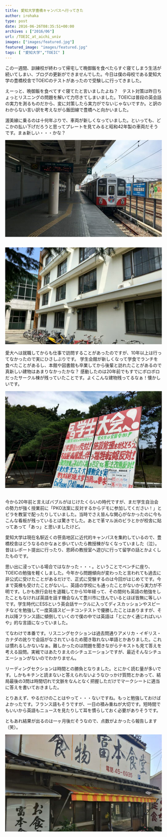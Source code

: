 ```yaml
---
title: 愛知大学豊橋キャンパスへ行ってきた
author: irohaka
type: post
date: 2016-06-26T08:35:51+00:00
archives : ["2016/06"]
url: /TOEIC_at_aichi_univ
images: ["images/featured.jpg"]
featured_image: "images/featured.jpg"
tags: [ "愛知大学","TOEIC" ]
---
```


  
この一週間、訓練校が終わって帰宅して晩御飯を食べたらすぐ寝てしまう生活が続いてしまい、ブログの更新ができませんでした。今日は僕の母校である愛知大学の豊橋校舎でTOEICのテストがあったので受験しに行ってきました。
  
えーっと、晩御飯を食べてすぐ寝てたと言いましたよね？　テスト対策は昨日ちょっとリスニングの問題を解いて力尽きてしまいました。TOEICは普段の英会話の実力を測るものだから、変に対策したら実力がでないじゃないですか。と訳のわからない言い訳を考えながら飯田線で豊橋へと向かいました。
  
渥美線に乗るのは十何年ぶりで、車両が新しくなっていました。といっても、どこかの払い下げだろうと思ってプレートを見てみると昭和42年製の車両だそうです。まぁ新しい・・・かな？
<br>

![新豊橋駅で渥美線に乗ります。](images/20160626aidai01.jpg)  
<br>

![かつて不夜城だった懐かしの第一サークル棟。](images/20160626aidai02.jpg)  


愛大へは就職してからも仕事で訪問することがあったのですが、10年以上は行ってなかったので実にひさしぶりです。
学生会館が新しくなって学食でランチを食べたことがあるし、本館や図書館も卒業してから後輩と訪れたことがあるので真新しい建物はあまりなかったかな？
感動したのは20年前でもすでにボロボロだったサークル棟が残っていたことです。よくこんな建物残ってるなぁ！懐かしいです。

![まだ学生運動やっているみたい。](images/20160626aidai03.jpg)  
<br>

今から20年前と言えばバブルがはじけたくらいの時代ですが、まだ学生自治会の勢力が強く授業前に「PKO法案に反対するからデモに参加してください！」とビラを教室で配ったりしていました。当時でさえ皆んな関心がなかったのに今もこんな看板が残っているとは驚きでした。あとで革マル派のビラとかが校舎に貼ってあって「あっ」と思いましたけど。

愛知大学は現在名駅近くの笹島地区に近代的キャンパスを集約しているので、豊橋校舎はどうなるのかなぁと歩いていたら教授棟がなくなっていました（泣）。昔はレポート提出に行ったり、恩師の教授室へ遊びに行って留学の話とかよくしたものです。

思い出に浸っている場合ではなかった・・・。ということでベンチに座り、TOEICの勉強を軽くしました。今年から問題傾向が変わったと言われても過去に非公式に受けたことがあるだけで、正式に受験するのは今回がはじめてです。今まで英検も受けたことがないし、英語の学校にも通ったことがないから実力が不明です。しかも旅行会社を退職してから10年経って、その間何も英語の勉強をしたこともなければ英語を話す機会なんて豊川市に住んでいるとほぼ皆無に等しいです。学生時代にESSという英会話サークルに入ってディスカッションやスピーチなどを勉強して一度英語スピーチコンテストで優勝したことはありますが、それ以降フランス語に傾倒していくので僕の中では英語は「とにかく通じればいいや」的な言語になっていました。

てなわけで本番です。リスニングセクションは過去問通りアメリカ・イギリス・カナダの訛りで会話がなされているため聞き取れない単語とかありました。これは慣れるしかないなぁ。難しかったのは問題を聞きながらテキストも見て答えを考える設問。実戦ではあたりまえのシチュエーションですが、最近そんなシチュエーションがないのでわかりません。
  
リーディングセクションは時間との勝負となりました。とにかく読む量が多いです。しかもキチンと読まないと答えられないようなひっかけ質問とかあって、結局最後の3問は時間切れで文脈をなんとなく把握しただけでマークシートに適当に答えを書いておきました。

とりあえず、やるだけのことはやって・・・ないですね。もっと勉強しておけばよかったです。フランス語もそうですが、一日の積み重ねが大切です。短時間でもいいから英語もニュースを見たりして耳を慣らしておく必要がありそうです。
  
ともあれ結果が出るのは一ヶ月後だそうなので、点数がよかったら報告します（笑）。

![愛大前の富本食堂！懐かしい！](images/20160626aidai04.jpg)  

